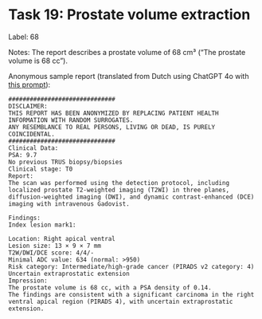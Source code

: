 # Task 19: Prostate volume extraction
Label: 68

Notes: The report describes a prostate volume of 68 cm³ (“The prostate volume is 68 cc”).

Anonymous sample report (translated from Dutch using ChatGPT 4o with <a href="https://github.com/DIAGNijmegen/LLM_data_extractor/blob/2be30cb35ec58b7e3c9244411624538feecc93ca/data_extractor/prompt_templates/translation/system_prompt.txt" target="_blank">this prompt</a>):
```
##############################
DISCLAIMER: 
THIS REPORT HAS BEEN ANONYMIZED BY REPLACING PATIENT HEALTH INFORMATION WITH RANDOM SURROGATES.
ANY RESEMBLANCE TO REAL PERSONS, LIVING OR DEAD, IS PURELY COINCIDENTAL.
##############################
Clinical Data:
PSA: 9.7
No previous TRUS biopsy/biopsies
Clinical stage: T0
Report:
The scan was performed using the detection protocol, including localized prostate T2-weighted imaging (T2WI) in three planes, diffusion-weighted imaging (DWI), and dynamic contrast-enhanced (DCE) imaging with intravenous Gadovist.

Findings:
Index lesion mark1:

Location: Right apical ventral
Lesion size: 13 × 9 × 7 mm
T2W/DWI/DCE score: 4/4/-
Minimal ADC value: 634 (normal: >950)
Risk category: Intermediate/high-grade cancer (PIRADS v2 category: 4)
Uncertain extraprostatic extension
Impression:
The prostate volume is 68 cc, with a PSA density of 0.14.
The findings are consistent with a significant carcinoma in the right ventral apical region (PIRADS 4), with uncertain extraprostatic extension.
```
